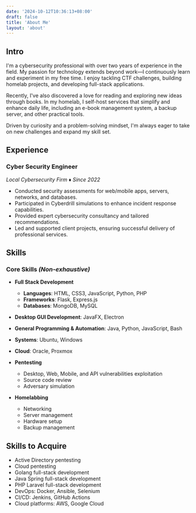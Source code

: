 ```yaml
---
date: '2024-10-12T10:36:13+08:00'
draft: false
title: 'About Me'
layout: 'about'
---
```


## Intro

I'm a cybersecurity professional with over two years of experience in the field. My passion for technology extends beyond work—I continuously learn and experiment in my free time. I enjoy tackling CTF challenges, building homelab projects, and developing full-stack applications.

Recently, I've also discovered a love for reading and exploring new ideas through books. In my homelab, I self-host services that simplify and enhance daily life, including an e-book management system, a backup server, and other practical tools.

Driven by curiosity and a problem-solving mindset, I'm always eager to take on new challenges and expand my skill set.

## **Experience**

### **Cyber Security Engineer**  
*Local Cybersecurity Firm ♦ Since 2022*  

- Conducted security assessments for web/mobile apps, servers, networks, and databases.  
- Participated in Cyberdrill simulations to enhance incident response capabilities.  
- Provided expert cybersecurity consultancy and tailored recommendations.  
- Led and supported client projects, ensuring successful delivery of professional services.  


## **Skills**

### **Core Skills** *(Non-exhaustive)*  

- **Full Stack Development**  
  - **Languages**: HTML, CSS3, JavaScript, Python, PHP  
  - **Frameworks**: Flask, Express.js  
  - **Databases**: MongoDB, MySQL 
 
- **Desktop GUI Development**: JavaFX, Electron

- **General Programming & Automation**: Java, Python, JavaScript, Bash

- **Systems**: Ubuntu, Windows

- **Cloud**: Oracle, Proxmox

- **Pentesting**  
  - Desktop, Web, Mobile, and API vulnerabilities exploitation
  - Source code review  
  - Adversary simulation
 
- **Homelabbing**  
  - Networking  
  - Server management  
  - Hardware setup  
  - Backup management  

## **Skills to Acquire**

- Active Directory pentesting  
- Cloud pentesting  
- Golang full-stack development  
- Java Spring full-stack development  
- PHP Laravel full-stack development  
- DevOps: Docker, Ansible, Selenium  
- CI/CD: Jenkins, GitHub Actions  
- Cloud platforms: AWS, Google Cloud  